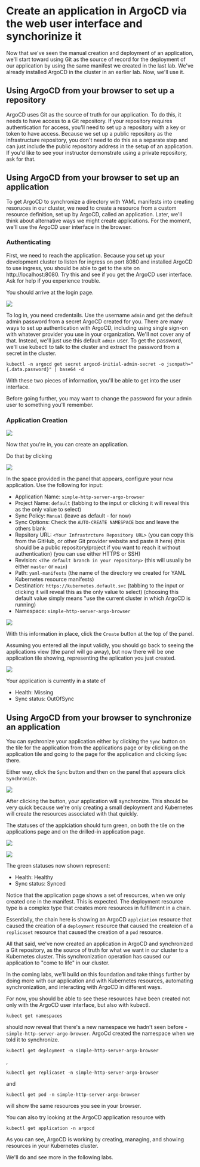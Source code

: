 # Create an application in ArgoCD via the web user interface and synchorinize it

Now that we've seen the manual creation and deployment of an application, we'll start toward using Git as the source of record for the deployment of our application by using the same manifest we created in the last lab. We've already installed ArgoCD in the cluster in an earlier lab. Now, we'll use it.

## Using ArgoCD from your browser to set up a repository

ArgoCD uses Git as the source of truth for our application. To do this, it needs to have access to a Git repository. If your repository requires authentication for access, you'll need to set up a repository with a key or token to have access. Because we set up a public repository as the infrastructure repository, you don't need to do this as a separate step and can just include the public repository address in the setup of an application. If you'd like to see your instructor demonstrate using a private repository, ask for that.

## Using ArgoCD from your browser to set up an application

To get ArgoCD to synchronize a directory with YAML manifests into creating resoruces in our cluster, we need to create a resource from a custom resource definition, set up by ArgoCD, called an application. Later, we'll think about alternative ways we might create applications. For the moment, we'll use the ArgoCD user interface in the browser.

### Authenticating

First, we need to reach the application. Because you set up your development cluster to listen for ingress on port 8080 and installed ArgoCD to use ingress, you should be able to get to the site on http://localhost:8080. Try this and see if you get the ArgoCD user interface. Ask for help if you experience trouble.

You should arrive at the login page.

![](images/argo-login.png)

To log in, you need credentails. Use the username `admin` and get the default admin password from a secret ArgoCD created for you. There are many ways to set up authentication with ArgoCD, including using single sign-on with whatever provider you use in your organization. We'll not cover any of that. Instead, we'll just use this default `admin` user. To get the password, we'll use kubectl to talk to the cluster and extract the password from a secret in the cluster.

```
kubectl -n argocd get secret argocd-initial-admin-secret -o jsonpath="{.data.password}" | base64 -d
```

With these two pieces of information, you'll be able to get into the user interface.

Before going further, you may want to change the password for your admin user to something you'll remember.

### Application Creation

![](images/argo-applications-empty.png)

Now that you're in, you can create an application.

Do that by clicking

![](images/new-app-button.png)

In the space provided in the panel that appears, configure your new application. Use the following for input:

- Application Name: `simple-http-server-argo-browser`
- Project Name: `default` (tabbing to the input or clicking it will reveal this as the only value to select)
- Sync Policy: `Manual` (leave as default - for now)
- Sync Options: Check the `AUTO-CREATE NAMESPACE` box and leave the others blank
- Repsitory URL: `<Your Infrastrcture Repository URL>` (you can copy this from the GitHub, or other Git provider website and paste it here) (this should be a public repository/project if you want to reach it without authentication) (you can use either HTTPS or SSH)
- Revision: `<The default branch in your repository>` (this will usually be either `master` or `main`)
- Path: `yaml-manifests` (the name of the directory we created for YAML Kubernetes resource manifests)
- Destination: `https://kubernetes.default.svc` (tabbing to the input or clicking it will reveal this as the only value to select) (choosing this default value simply means "use the current cluster in which ArgoCD is running)
- Namespace: `simple-http-server-argo-browser`

![](images/argo-create-application.png)

With this information in place, click the `Create` button at the top of the panel.

Assuming you entered all the input validly, you should go back to seeing the applications view (the panel will go away), but now there will be one application tile showing, representing the aplication you just created.

![](images/argo-applications-unsynched.png)

Your application is currently in a state of

- Health: Missing
- Sync status: OutOfSync

## Using ArgoCD from your browser to synchronize an application

You can sychronize your application either by clicking the `Sync` button on the tile for the application from the applications page or by clicking on the application tile and going to the page for the application and clicking `Sync` there.

Either way, click the `Sync` button and then on the panel that appears click `Synchronize`.

![](images/argo-applications-unsynched.png)

After clicking the button, your application will synchronize. This should be very quick because we're only creating a small deployment and Kubernetes will create the resources associated with that quickly.

The statuses of the applciation should turn green, on both the tile on the applications page and on the drilled-in application page.

![](images/argo-applications-synched.png)

![](images/argo-application-synched.png)

The green statuses now shown represent:

- Health: Healthy
- Sync status: Synced

Notice that the application page shows a set of resources, when we only created one in the manifest. This is expected. The deployment resource type is a complex type that creates more resources in fulfillment in a chain.

Essentially, the chain here is showing an ArgoCD `applciation` resource that caused the creation of a `deployment` resource that caused the createion of a `replicaset` resource that caused the creation of a `pod` resource.

All that said, we've now created an application in ArgoCD and synchronized a Git repository, as the source of truth for what we want in our cluster to a Kubernetes cluster. This synchronization operation has caused our application to "come to life" in our cluster.

In the coming labs, we'll build on this foundation and take things further by doing more with our application and with Kubernetes resources, automating synchronization, and interacting with ArgoCD in different ways.

For now, you should be able to see these resources have been created not only with the ArgoCD user interface, but also with kubectl.

```
kubect get namespaces
```

should now reveal that there's a new namespace we hadn't seen before - `simple-http-server-argo-browser`. ArgoCd created the namespace when we told it to synchronize.

```
kubectl get deployment -n simple-http-server-argo-browser
```

, 

```
kubectl get replicaset -n simple-http-server-argo-browser
```

and

```
kubectl get pod -n simple-http-server-argo-browser
```

will show the same resources you see in your browser.

You can also try looking at the ArgoCD application resource with

```
kubectl get application -n argocd
```

As you can see, ArgoCD is working by creating, managing, and showing resources in your Kubernetes cluster.

We'll do and see more in the following labs.
